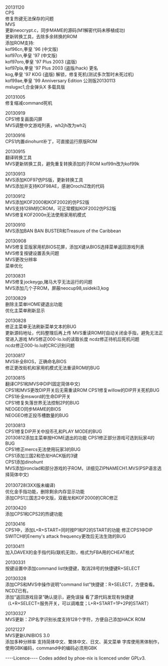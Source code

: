 20131120  
CPS  
修复热键无法保存的问题  
MVS  
更新neocrypt.c，同步MAME的源码(M1解密代码未移植成功)  
更新转换工具，去除多余转换的ROM  
添加ROM支持:  
kof96cn,拳皇 '96 (中文版)  
kof97cn,拳皇 '97 (中文版)  
kof97oro,拳皇 '97 Plus 2003 (盗版)  
kof97pla,拳皇 '97 Plus 2003 (盗版/hack) 更名  
kog,拳皇 '97 KOG (盗版) 解锁，修复死机(测试多次暂时未死过机)  
kof99ae,拳皇 '99 Anniversary Edition 公测版20130113  
mslugxc1,合金弹头X 多载具版  

20131005	
修复缩减command死机

20130919		
CPS1修复画面闪屏	
MVS调整中文游戏列表，wh2jh改为wh2j

20130916	
CPS1内置dinohunt补丁，可直接运行原版ROM

20130915	
翻译转换工具	
MVS更新转换工具，避免重复转换添加的子ROM	
kof99n改为kof99k

20130913	
MVS添加KOF97仿PS版，更新转换工具	
MVS添加并支持KOF98AE，感谢OrochiZ改的代码	

20130912	
MVS添加KOF2000和KOF2002的仿PS2版	
MVS支持128M的CROM，可正常模拟KOF2002仿PS2版	
MVS修复KOF2000n无法使用家用机模式	

20130910	
MVS添加BAN BAN BUSTER和Treasure of the Caribbean	

20130908	
MVS修复亚版家用机BIOS花屏，添加X键从BIOS选择菜单返回游戏列表	
MVS修复按键设置丢失问题	
MVS更改分辨率	
菜单优化	

20130831	
MVS修复jockeygp,赌马大亨无法运行的问题	
MVS添加几个子ROM，屏蔽neocup98,ssideki3,kog	

20130829	
删除主菜单HOME键退出功能	
优化主菜单刷新显示	

20130828	
修正主菜单无法刷新菜单文本的BUG	
更新源码地址，代码整理后再上传	
MVS重读ROM时自动关闭金手指，避免无法正常进入游戏	
MVS修正000-lo.lo的读取长度	
ncdz修正待机后死机问题	
ncdz修正000-lo.lo的CRC识别问题	

20130817	
MVS补全BIOS，正确命名BIOS	
修正更改街机和家用机模式无法重读ROM的BUG	

20130815	
翻译CPS1和MVS中DIP(固定简体中文)	
CPS1和MVS更改DIP开关后无需重读ROM	
CPS1修复willow的DIP开关死机BUG	
CPS1补全msword的生命DIP开关	
CPS1修复失落世界无法控制2P的BUG	
NEOGEO同步MAME的BIOS	
NEOGEO修正投币槽数量的BUG	

20130813	
CPS1修复DIP开关中投币孔和PLAY MODE的BUG	
20130812添加主菜单按HOME退出的功能	
CPS1修正部分游戏可选到玩家4的BUG	
CPS1修正mercs无法使用玩家3的BUG	
CPS1添加三国2和恐龙HACK版的3键	
CPS1添加dinohunt	
MVS添加ironclad和部分游戏的子ROM，详细见ZIPNAMECH1.MVS(PSP语言选择简体中文)	

20130728(3XX版未编译)	
优化金手指功能，删除剩余内存显示功能	
添加CPS1三国志2中文版，双截龙和KOF2000的CRC修正	

20130420	
添加CPS1和CPS2的热键功能	

20130416	
CPS1中，添加L+R+START=同时按P1和P2的START的功能	
修正CPS1中DIP SWITCH的Enemy's attack frequency更改后无法生效的BUG	

20130411	
加入DAVEX的金手指代码(联机无效)，格式为FBA用的CHEAT格式	

20130331	
按键设置中添加command list快捷键，取消28号的快捷键R+SELECT	

20130328	
添加CPS和MVS中操作说明“command list”快捷键：R+SELECT，方便查看。NCDZ已有。	
添加“返回游戏目录”确认提示，避免误操	
看了源代码发现有快捷键	
（L+R+SELECT=服务开关，可以调难度；L+R+START=1P+2P的START）	

20130327	
MVS更新：ZIP名字识别长度支持128个字符，方便自己添加HACK ROM	

20121227	
MVS更新UNIBIOS 3.0	
添加多种分辨率	
支持简体中文、繁体中文、日文、英文菜单	
字库使用黑体制作，使用GBK编码，command中的编码必须用GBK	

----Licence----
Codes added by phoe-nix is licenced under GPLv3.


